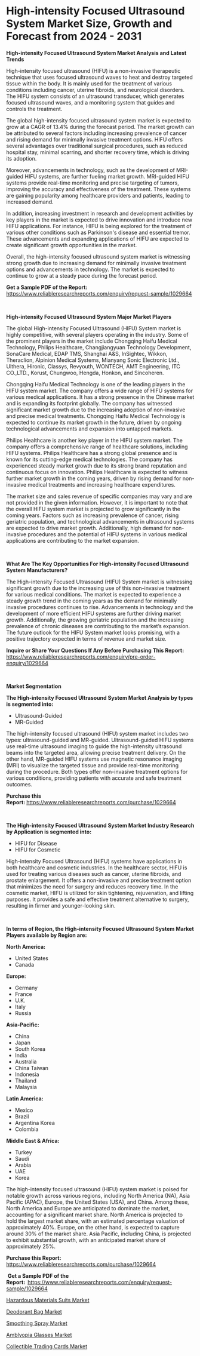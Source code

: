 <p><h1>High-intensity Focused Ultrasound System Market Size, Growth and Forecast from 2024 - 2031</h1></p><p><strong>High-intensity Focused Ultrasound System Market Analysis and Latest Trends</strong></p>
<p><p>High-intensity focused ultrasound (HIFU) is a non-invasive therapeutic technique that uses focused ultrasound waves to heat and destroy targeted tissue within the body. It is mainly used for the treatment of various conditions including cancer, uterine fibroids, and neurological disorders. The HIFU system consists of an ultrasound transducer, which generates focused ultrasound waves, and a monitoring system that guides and controls the treatment.</p><p>The global high-intensity focused ultrasound system market is expected to grow at a CAGR of 13.4% during the forecast period. The market growth can be attributed to several factors including increasing prevalence of cancer and rising demand for minimally invasive treatment options. HIFU offers several advantages over traditional surgical procedures, such as reduced hospital stay, minimal scarring, and shorter recovery time, which is driving its adoption.</p><p>Moreover, advancements in technology, such as the development of MRI-guided HIFU systems, are further fueling market growth. MRI-guided HIFU systems provide real-time monitoring and precise targeting of tumors, improving the accuracy and effectiveness of the treatment. These systems are gaining popularity among healthcare providers and patients, leading to increased demand.</p><p>In addition, increasing investment in research and development activities by key players in the market is expected to drive innovation and introduce new HIFU applications. For instance, HIFU is being explored for the treatment of various other conditions such as Parkinson's disease and essential tremor. These advancements and expanding applications of HIFU are expected to create significant growth opportunities in the market.</p><p>Overall, the high-intensity focused ultrasound system market is witnessing strong growth due to increasing demand for minimally invasive treatment options and advancements in technology. The market is expected to continue to grow at a steady pace during the forecast period.</p></p>
<p><strong>Get a Sample PDF of the Report:&nbsp;</strong> <a href="https://www.reliableresearchreports.com/enquiry/request-sample/1029664">https://www.reliableresearchreports.com/enquiry/request-sample/1029664</a></p>
<p>&nbsp;</p>
<p><strong>High-intensity Focused Ultrasound System Major Market Players</strong></p>
<p><p>The global High-intensity Focused Ultrasound (HIFU) System market is highly competitive, with several players operating in the industry. Some of the prominent players in the market include Chongqing Haifu Medical Technology, Philips Healthcare, Changjiangyuan Technology Development, SonaCare Medical, EDAP TMS, Shanghai A&S, InSightec, Wikkon, Theraclion, Alpinion Medical Systems, Mianyang Sonic Electronic Ltd., Ulthera, Hironic, Classys, Revyouth, WONTECH, AMT Engineering, ITC CO.,LTD., Korust, Chungwoo, Hengda, Honkon, and Sincoheren.</p><p>Chongqing Haifu Medical Technology is one of the leading players in the HIFU system market. The company offers a wide range of HIFU systems for various medical applications. It has a strong presence in the Chinese market and is expanding its footprint globally. The company has witnessed significant market growth due to the increasing adoption of non-invasive and precise medical treatments. Chongqing Haifu Medical Technology is expected to continue its market growth in the future, driven by ongoing technological advancements and expansion into untapped markets.</p><p>Philips Healthcare is another key player in the HIFU system market. The company offers a comprehensive range of healthcare solutions, including HIFU systems. Philips Healthcare has a strong global presence and is known for its cutting-edge medical technologies. The company has experienced steady market growth due to its strong brand reputation and continuous focus on innovation. Philips Healthcare is expected to witness further market growth in the coming years, driven by rising demand for non-invasive medical treatments and increasing healthcare expenditures.</p><p>The market size and sales revenue of specific companies may vary and are not provided in the given information. However, it is important to note that the overall HIFU system market is projected to grow significantly in the coming years. Factors such as increasing prevalence of cancer, rising geriatric population, and technological advancements in ultrasound systems are expected to drive market growth. Additionally, high demand for non-invasive procedures and the potential of HIFU systems in various medical applications are contributing to the market expansion.</p></p>
<p>&nbsp;</p>
<p><strong>What Are The Key Opportunities For High-intensity Focused Ultrasound System Manufacturers?</strong></p>
<p><p>The High-intensity Focused Ultrasound (HIFU) System market is witnessing significant growth due to the increasing use of this non-invasive treatment for various medical conditions. The market is expected to experience a steady growth trend in the coming years as the demand for minimally invasive procedures continues to rise. Advancements in technology and the development of more efficient HIFU systems are further driving market growth. Additionally, the growing geriatric population and the increasing prevalence of chronic diseases are contributing to the market’s expansion. The future outlook for the HIFU System market looks promising, with a positive trajectory expected in terms of revenue and market size.</p></p>
<p><strong>Inquire or Share Your Questions If Any Before Purchasing This Report:</strong> <a href="https://www.reliableresearchreports.com/enquiry/pre-order-enquiry/1029664">https://www.reliableresearchreports.com/enquiry/pre-order-enquiry/1029664</a></p>
<p>&nbsp;</p>
<p><strong>Market Segmentation</strong></p>
<p><strong>The High-intensity Focused Ultrasound System Market Analysis by types is segmented into:</strong></p>
<p><ul><li>Ultrasound-Guided</li><li>MR-Guided</li></ul></p>
<p><p>The high-intensity focused ultrasound (HIFU) system market includes two types: ultrasound-guided and MR-guided. Ultrasound-guided HIFU systems use real-time ultrasound imaging to guide the high-intensity ultrasound beams into the targeted area, allowing precise treatment delivery. On the other hand, MR-guided HIFU systems use magnetic resonance imaging (MRI) to visualize the targeted tissue and provide real-time monitoring during the procedure. Both types offer non-invasive treatment options for various conditions, providing patients with accurate and safe treatment outcomes.</p></p>
<p><strong>Purchase this Report:&nbsp;</strong><a href="https://www.reliableresearchreports.com/purchase/1029664">https://www.reliableresearchreports.com/purchase/1029664</a></p>
<p>&nbsp;</p>
<p><strong>The High-intensity Focused Ultrasound System Market Industry Research by Application is segmented into:</strong></p>
<p><ul><li>HIFU for Disease</li><li>HIFU for Cosmetic</li></ul></p>
<p><p>High-intensity Focused Ultrasound (HIFU) systems have applications in both healthcare and cosmetic industries. In the healthcare sector, HIFU is used for treating various diseases such as cancer, uterine fibroids, and prostate enlargement. It offers a non-invasive and precise treatment option that minimizes the need for surgery and reduces recovery time. In the cosmetic market, HIFU is utilized for skin tightening, rejuvenation, and lifting purposes. It provides a safe and effective treatment alternative to surgery, resulting in firmer and younger-looking skin.</p></p>
<p>&nbsp;</p>
<p><strong>In terms of Region, the High-intensity Focused Ultrasound System Market Players available by Region are:</strong></p>
<p>
    <p> <strong> North America: </strong>
        <ul>
            <li>United States</li>
            <li>Canada</li>
        </ul>
        </p> 
    <p> <strong> Europe: </strong>
        <ul>
            <li>Germany</li>
            <li>France</li>
            <li>U.K.</li>
            <li>Italy</li>
            <li>Russia</li>
        </ul>
        </p> 
    <p> <strong> Asia-Pacific: </strong>
        <ul>
            <li>China</li>
            <li>Japan</li>
            <li>South Korea</li>
            <li>India</li>
            <li>Australia</li>
            <li>China Taiwan</li>
            <li>Indonesia</li>
            <li>Thailand</li>
            <li>Malaysia</li>
        </ul>
        </p> 
    <p> <strong> Latin America: </strong>
        <ul>
            <li>Mexico</li>
            <li>Brazil</li>
            <li>Argentina Korea</li>
            <li>Colombia</li>
        </ul>
        </p> 
    <p> <strong> Middle East & Africa: </strong>
        <ul>
            <li>Turkey</li>
            <li>Saudi</li>
            <li>Arabia</li>
            <li>UAE</li>
            <li>Korea</li>
        </ul>
    </p>
    </p>
<p><p>The high-intensity focused ultrasound (HIFU) system market is poised for notable growth across various regions, including North America (NA), Asia Pacific (APAC), Europe, the United States (USA), and China. Among these, North America and Europe are anticipated to dominate the market, accounting for a significant market share. North America is projected to hold the largest market share, with an estimated percentage valuation of approximately 40%. Europe, on the other hand, is expected to capture around 30% of the market share. Asia Pacific, including China, is projected to exhibit substantial growth, with an anticipated market share of approximately 25%.</p></p>
<p><strong>Purchase this Report: </strong><a href="https://www.reliableresearchreports.com/purchase/1029664">https://www.reliableresearchreports.com/purchase/1029664</a></p>
<p>&nbsp;<strong>Get a Sample PDF of the Report:&nbsp;&nbsp;</strong><a href="https://www.reliableresearchreports.com/enquiry/request-sample/1029664">https://www.reliableresearchreports.com/enquiry/request-sample/1029664</a></p>
<p><strong></strong></p>
<p><p><a href="https://medium.com/@cleocarroll2022/hazardous-materials-suits-market-report-reveals-the-latest-trends-and-growth-opportunities-of-this-afeb70d6031e">Hazardous Materials Suits Market</a></p><p><a href="https://medium.com/@cleocarroll2022/deodorant-bag-market-exploring-market-share-market-trends-and-future-growth-e722fe78a922">Deodorant Bag Market</a></p><p><a href="https://medium.com/@cleocarroll2022/smoothing-spray-market-size-and-market-trends-complete-industry-overview-2024-to-2031-b565cdbff7e8">Smoothing Spray Market</a></p><p><a href="https://medium.com/@cleocarroll2022/amblyopia-glasses-market-analysis-its-cagr-market-segmentation-and-global-industry-overview-d59da85132f2">Amblyopia Glasses Market</a></p><p><a href="https://medium.com/@cleocarroll2022/collectible-trading-cards-market-report-reveals-the-latest-trends-and-growth-opportunities-of-this-0f9dbccbda07">Collectible Trading Cards Market</a></p></p>